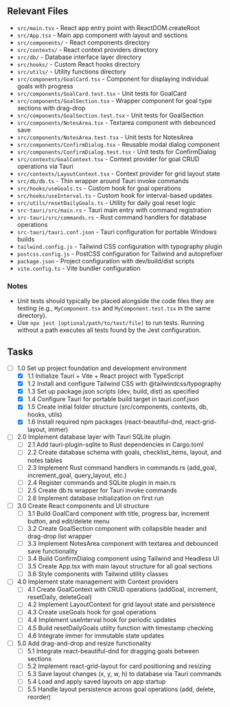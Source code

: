 ## Relevant Files

- `src/main.tsx` - React app entry point with ReactDOM.createRoot
- `src/App.tsx` - Main app component with layout and sections
- `src/components/` - React components directory
- `src/contexts/` - React context providers directory  
- `src/db/` - Database interface layer directory
- `src/hooks/` - Custom React hooks directory
- `src/utils/` - Utility functions directory
- `src/components/GoalCard.tsx` - Component for displaying individual goals with progress
- `src/components/GoalCard.test.tsx` - Unit tests for GoalCard
- `src/components/GoalSection.tsx` - Wrapper component for goal type sections with drag-drop
- `src/components/GoalSection.test.tsx` - Unit tests for GoalSection  
- `src/components/NotesArea.tsx` - Textarea component with debounced save
- `src/components/NotesArea.test.tsx` - Unit tests for NotesArea
- `src/components/ConfirmDialog.tsx` - Reusable modal dialog component
- `src/components/ConfirmDialog.test.tsx` - Unit tests for ConfirmDialog
- `src/contexts/GoalContext.tsx` - Context provider for goal CRUD operations via Tauri
- `src/contexts/LayoutContext.tsx` - Context provider for grid layout state
- `src/db/db.ts` - Thin wrapper around Tauri invoke commands
- `src/hooks/useGoals.ts` - Custom hook for goal operations
- `src/hooks/useInterval.ts` - Custom hook for interval-based updates
- `src/utils/resetDailyGoals.ts` - Utility for daily goal reset logic
- `src-tauri/src/main.rs` - Tauri main entry with command registration
- `src-tauri/src/commands.rs` - Rust command handlers for database operations
- `src-tauri/tauri.conf.json` - Tauri configuration for portable Windows builds
- `tailwind.config.js` - Tailwind CSS configuration with typography plugin
- `postcss.config.js` - PostCSS configuration for Tailwind and autoprefixer
- `package.json` - Project configuration with dev/build/dist scripts
- `vite.config.ts` - Vite bundler configuration

### Notes

- Unit tests should typically be placed alongside the code files they are testing (e.g., `MyComponent.tsx` and `MyComponent.test.tsx` in the same directory).
- Use `npx jest [optional/path/to/test/file]` to run tests. Running without a path executes all tests found by the Jest configuration.

## Tasks

- [ ] 1.0 Set up project foundation and development environment
  - [x] 1.1 Initialize Tauri + Vite + React project with TypeScript
  - [x] 1.2 Install and configure Tailwind CSS with @tailwindcss/typography
  - [x] 1.3 Set up package.json scripts (dev, build, dist) as specified
  - [x] 1.4 Configure Tauri for portable build target in tauri.conf.json
  - [x] 1.5 Create initial folder structure (src/components, contexts, db, hooks, utils)
  - [x] 1.6 Install required npm packages (react-beautiful-dnd, react-grid-layout, immer)

- [ ] 2.0 Implement database layer with Tauri SQLite plugin
  - [ ] 2.1 Add tauri-plugin-sqlite to Rust dependencies in Cargo.toml
  - [ ] 2.2 Create database schema with goals, checklist_items, layout, and notes tables
  - [ ] 2.3 Implement Rust command handlers in commands.rs (add_goal, increment_goal, query_layout, etc.)
  - [ ] 2.4 Register commands and SQLite plugin in main.rs
  - [ ] 2.5 Create db.ts wrapper for Tauri invoke commands
  - [ ] 2.6 Implement database initialization on first run

- [ ] 3.0 Create React components and UI structure
  - [ ] 3.1 Build GoalCard component with title, progress bar, increment button, and edit/delete menu
  - [ ] 3.2 Create GoalSection component with collapsible header and drag-drop list wrapper
  - [ ] 3.3 Implement NotesArea component with textarea and debounced save functionality
  - [ ] 3.4 Build ConfirmDialog component using Tailwind and Headless UI
  - [ ] 3.5 Create App.tsx with main layout structure for all goal sections
  - [ ] 3.6 Style components with Tailwind utility classes

- [ ] 4.0 Implement state management with Context providers
  - [ ] 4.1 Create GoalContext with CRUD operations (addGoal, increment, resetDaily, deleteGoal)
  - [ ] 4.2 Implement LayoutContext for grid layout state and persistence
  - [ ] 4.3 Create useGoals hook for goal operations
  - [ ] 4.4 Implement useInterval hook for periodic updates
  - [ ] 4.5 Build resetDailyGoals utility function with timestamp checking
  - [ ] 4.6 Integrate immer for immutable state updates

- [ ] 5.0 Add drag-and-drop and resize functionality
  - [ ] 5.1 Integrate react-beautiful-dnd for dragging goals between sections
  - [ ] 5.2 Implement react-grid-layout for card positioning and resizing
  - [ ] 5.3 Save layout changes (x, y, w, h) to database via Tauri commands
  - [ ] 5.4 Load and apply saved layouts on app startup
  - [ ] 5.5 Handle layout persistence across goal operations (add, delete, reorder) 